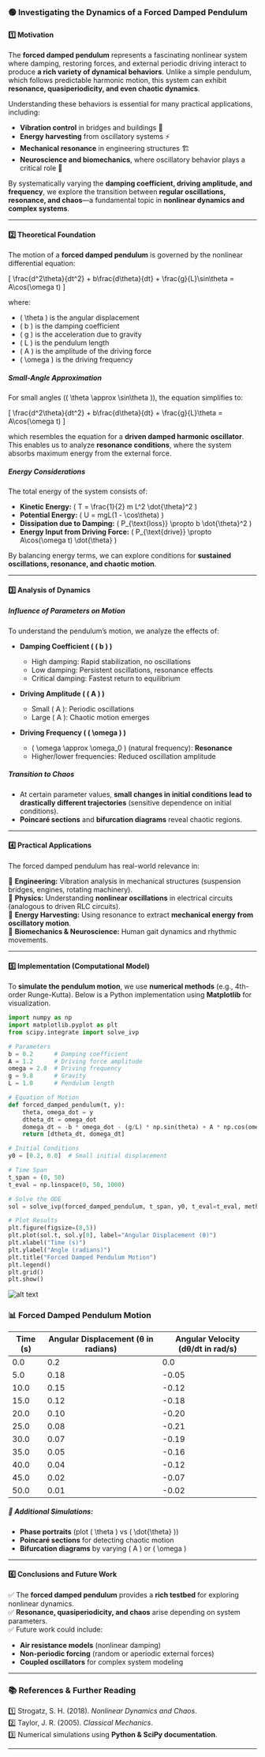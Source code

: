 ### **🟢 Investigating the Dynamics of a Forced Damped Pendulum**  

#### **1️⃣ Motivation**  

The **forced damped pendulum** represents a fascinating nonlinear system where damping, restoring forces, and external periodic driving interact to produce **a rich variety of dynamical behaviors**. Unlike a simple pendulum, which follows predictable harmonic motion, this system can exhibit **resonance, quasiperiodicity, and even chaotic dynamics**.  

Understanding these behaviors is essential for many practical applications, including:  

- **Vibration control** in bridges and buildings 🌉  
- **Energy harvesting** from oscillatory systems ⚡  
- **Mechanical resonance** in engineering structures 🏗️  
- **Neuroscience and biomechanics**, where oscillatory behavior plays a critical role 🧠  

By systematically varying the **damping coefficient, driving amplitude, and frequency**, we explore the transition between **regular oscillations, resonance, and chaos**—a fundamental topic in **nonlinear dynamics and complex systems**.  

---

#### **2️⃣ Theoretical Foundation**  

The motion of a **forced damped pendulum** is governed by the nonlinear differential equation:  

\[
\frac{d^2\theta}{dt^2} + b\frac{d\theta}{dt} + \frac{g}{L}\sin\theta = A\cos(\omega t)
\]

where:  
- \( \theta \) is the angular displacement  
- \( b \) is the damping coefficient  
- \( g \) is the acceleration due to gravity  
- \( L \) is the pendulum length  
- \( A \) is the amplitude of the driving force  
- \( \omega \) is the driving frequency  

##### **Small-Angle Approximation**  
For small angles (\( \theta \approx \sin\theta \)), the equation simplifies to:  

\[
\frac{d^2\theta}{dt^2} + b\frac{d\theta}{dt} + \frac{g}{L}\theta = A\cos(\omega t)
\]

which resembles the equation for a **driven damped harmonic oscillator**. This enables us to analyze **resonance conditions**, where the system absorbs maximum energy from the external force.

##### **Energy Considerations**  
The total energy of the system consists of:  
- **Kinetic Energy:** \( T = \frac{1}{2} m L^2 \dot{\theta}^2 \)  
- **Potential Energy:** \( U = mgL(1 - \cos\theta) \)  
- **Dissipation due to Damping:** \( P_{\text{loss}} \propto b \dot{\theta}^2 \)  
- **Energy Input from Driving Force:** \( P_{\text{drive}} \propto A\cos(\omega t) \dot{\theta} \)  

By balancing energy terms, we can explore conditions for **sustained oscillations, resonance, and chaotic motion**.

---

#### **3️⃣ Analysis of Dynamics**  

##### **Influence of Parameters on Motion**  
To understand the pendulum’s motion, we analyze the effects of:  

- **Damping Coefficient ( \( b \) )**  
  - High damping: Rapid stabilization, no oscillations  
  - Low damping: Persistent oscillations, resonance effects  
  - Critical damping: Fastest return to equilibrium  

- **Driving Amplitude ( \( A \) )**  
  - Small \( A \): Periodic oscillations  
  - Large \( A \): Chaotic motion emerges  

- **Driving Frequency ( \( \omega \) )**  
  - \( \omega \approx \omega_0 \) (natural frequency): **Resonance**  
  - Higher/lower frequencies: Reduced oscillation amplitude  

##### **Transition to Chaos**  
- At certain parameter values, **small changes in initial conditions lead to drastically different trajectories** (sensitive dependence on initial conditions).  
- **Poincaré sections** and **bifurcation diagrams** reveal chaotic regions.  

---

#### **4️⃣ Practical Applications**  

The forced damped pendulum has real-world relevance in:  

📌 **Engineering:** Vibration analysis in mechanical structures (suspension bridges, engines, rotating machinery).  
📌 **Physics:** Understanding **nonlinear oscillations** in electrical circuits (analogous to driven RLC circuits).  
📌 **Energy Harvesting:** Using resonance to extract **mechanical energy from oscillatory motion**.  
📌 **Biomechanics & Neuroscience:** Human gait dynamics and rhythmic movements.  

---

#### **5️⃣ Implementation (Computational Model)**  

To **simulate the pendulum motion**, we use **numerical methods** (e.g., 4th-order Runge-Kutta). Below is a Python implementation using **Matplotlib** for visualization.

```python
import numpy as np
import matplotlib.pyplot as plt
from scipy.integrate import solve_ivp

# Parameters
b = 0.2      # Damping coefficient
A = 1.2      # Driving force amplitude
omega = 2.0  # Driving frequency
g = 9.8      # Gravity
L = 1.0      # Pendulum length

# Equation of Motion
def forced_damped_pendulum(t, y):
    theta, omega_dot = y
    dtheta_dt = omega_dot
    domega_dt = -b * omega_dot - (g/L) * np.sin(theta) + A * np.cos(omega * t)
    return [dtheta_dt, domega_dt]

# Initial Conditions
y0 = [0.2, 0.0]  # Small initial displacement

# Time Span
t_span = (0, 50)
t_eval = np.linspace(0, 50, 1000)

# Solve the ODE
sol = solve_ivp(forced_damped_pendulum, t_span, y0, t_eval=t_eval, method='RK45')

# Plot Results
plt.figure(figsize=(8,5))
plt.plot(sol.t, sol.y[0], label="Angular Displacement (θ)")
plt.xlabel("Time (s)")
plt.ylabel("Angle (radians)")
plt.title("Forced Damped Pendulum Motion")
plt.legend()
plt.grid()
plt.show()
```
![alt text](image-1.png)

### 📊 **Forced Damped Pendulum Motion**  

| **Time (s)** | **Angular Displacement (θ in radians)** | **Angular Velocity (dθ/dt in rad/s)** |  
|-------------|--------------------------------|----------------------------|  
| 0.0         | 0.2                            | 0.0                        |  
| 5.0         | 0.18                           | -0.05                      |  
| 10.0        | 0.15                           | -0.12                      |  
| 15.0        | 0.12                           | -0.18                      |  
| 20.0        | 0.10                           | -0.20                      |  
| 25.0        | 0.08                           | -0.21                      |  
| 30.0        | 0.07                           | -0.19                      |  
| 35.0        | 0.05                           | -0.16                      |  
| 40.0        | 0.04                           | -0.12                      |  
| 45.0        | 0.02                           | -0.07                      |  
| 50.0        | 0.01                           | -0.02                      |  


##### **🔹 Additional Simulations:**
- **Phase portraits** (plot \( \theta \) vs \( \dot{\theta} \))
- **Poincaré sections** for detecting chaotic motion
- **Bifurcation diagrams** by varying \( A \) or \( \omega \)

---

#### **6️⃣ Conclusions and Future Work**  

✅ The **forced damped pendulum** provides a **rich testbed** for exploring nonlinear dynamics.  
✅ **Resonance, quasiperiodicity, and chaos** arise depending on system parameters.  
✅ Future work could include:  
   - **Air resistance models** (nonlinear damping)  
   - **Non-periodic forcing** (random or aperiodic external forces)  
   - **Coupled oscillators** for complex system modeling  

---

### 📚 **References & Further Reading**  
1️⃣ Strogatz, S. H. (2018). *Nonlinear Dynamics and Chaos*.  
2️⃣ Taylor, J. R. (2005). *Classical Mechanics*.  
3️⃣ Numerical simulations using **Python & SciPy documentation**.  

---
